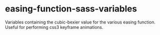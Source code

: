 # easing-function-sass-variables
Variables containing the cubic-bexier value for the various easing function. Useful for performing css3 keyframe animations.

